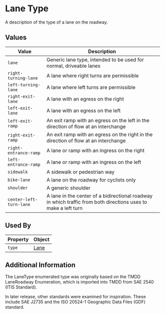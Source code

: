 # Lane Type 
A description of the type of a lane on the roadway.

## Values
Value | Description
--- | ---
`lane` | Generic lane type, intended to be used for normal, driveable lanes
`right-turning-lane` | A lane where right turns are permissible
`left-turning-lane`| A lane where left turns are permissible
`right-exit-lane` | A lane with an egress on the right
`left-exit-lane` | A lane with an egress on the left
`left-exit-ramp`| An exit ramp with an egress on the left in the direction of flow at an interchange
`right-exit-ramp` | An exit ramp with an egress on the right in the direction of flow at an interchange
`right-entrance-ramp` | A lane or ramp with an ingress on the right
`left-entrance-ramp` | A lane or ramp with an ingress on the left
`sidewalk` | A sidewalk or pedestrian way
`bike-lane` | A lane on the roadway for cyclists only
`shoulder` | A generic shoulder
`center-left-turn-lane` | A lane in the center of a bidirectional roadway in which traffic from both directions uses to make a left turn

## Used By
Property | Object
--- | ---
`type` | [Lane](/spec-content/objects/Lane.md)

## Additional Information
The LaneType enumerated type was originally based on the TMDD LaneRoadway Enumeration, which is imported into TMDD from SAE 2540 (ITIS Standard).

In later release, other standards were examined for inspiration. These include SAE J2735 and the ISO 20524-1 Geographic Data Files (GDF) standard.